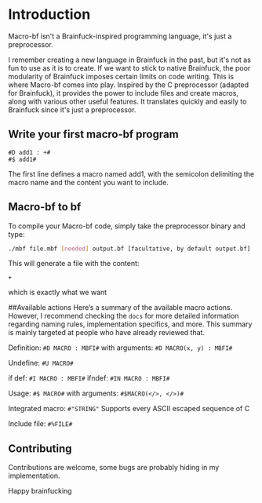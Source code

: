 # Introduction
Macro-bf isn't a Brainfuck-inspired programming language, it's just a preprocessor.

I remember creating a new language in Brainfuck in the past, but it's not as fun to use as it is to create. If we want to stick to native Brainfuck, the poor modularity of Brainfuck imposes certain limits on code writing. This is where Macro-bf comes into play. Inspired by the C preprocessor (adapted for Brainfuck), it provides the power to include files and create macros, along with various other useful features. It translates quickly and easily to Brainfuck since it's just a preprocessor.

## Write your first macro-bf program
```bf
#D add1 : +#
#$ add1#
```
The first line defines a macro named add1, with the semicolon delimiting the macro name and the content you want to include.

## Macro-bf to bf
To compile your Macro-bf code, simply take the preprocessor binary and type:
```bash
./mbf file.mbf [needed] output.bf [facultative, by default output.bf]
```
This will generate a file with the content:
```bf
+
``` 
which is exactly what we want

##Available actions
Here’s a summary of the available macro actions. However, I recommend checking the ``docs`` for more detailed information regarding naming rules, implementation specifics, and more. This summary is mainly targeted at people who have already reviewed that.



Definition:
``#D MACRO : MBFI#``
with arguments:
``#D MACRO(x, y) : MBFI#``

Undefine:
``#U MACRO#``

if def:
``#I MACRO : MBFI#``
ifndef:
``#IN MACRO : MBFI#``

Usage:
``#$ MACRO#``
with arguments:
``#$MACRO(</>, </>)#`` 

Integrated macro:
``#"STRING"`` Supports every ASCII escaped sequence of C

Include file:
``#%FILE#``

## Contributing
Contributions are welcome, some bugs are probably hiding in my implementation.

Happy brainfucking
